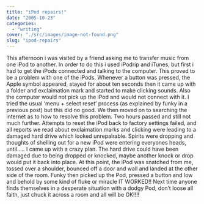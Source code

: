 ```yaml
---
title: "iPod repairs!"
date: "2005-10-23"
categories: 
  - "writing"
cover: "./src/images/image-not-found.png"
slug: "ipod-repairs"
---
```


This afternoon i was visited by a friend asking me to transfer music from one iPod to another. In order to do this i used iPodrip and iTunes, but first i had to get the iPods connected and talking to the computer. This proved to be a problem with one of the iPods. Whenever a button was pressed, the Apple symbol appeared, stayed for about ten seconds then it came up with a folder and exclaimation mark and started to make clicking sounds. Also the computer would not pick up the iPod and would not connect with it. I tried the usual ‘menu + select reset’ process (as explained by funky in a previous post) but this did no good. We then moved on to searching the internet as to how to resolve this problem. Two hours passed and still not much further. Attempts to reset the iPod back to factory settings failed, and all reports we read about exclaimation marks and clicking were leading to a damaged hard drive which looked unrepairable. Spirits were dropping and thoughts of shelling out for a new iPod were entering everyones heads, until….. I came up with a crazy plan. The hard drive could have been damaged due to being dropped or knocked, maybe another knock or drop would put it back into place. At this point, the iPod was snatched from me, tossed over a shoulder, bounced off a door and wall and landed at the other side of the room. Funky then picked up the Pod, pressed a button and low and behold by some kind of fluke or miracle IT WORKED!! Next time anyone finds themselves in a desperate situation with a dodgy Pod, don’t loose all faith, just chuck it across a room and all will be OK!!!!
